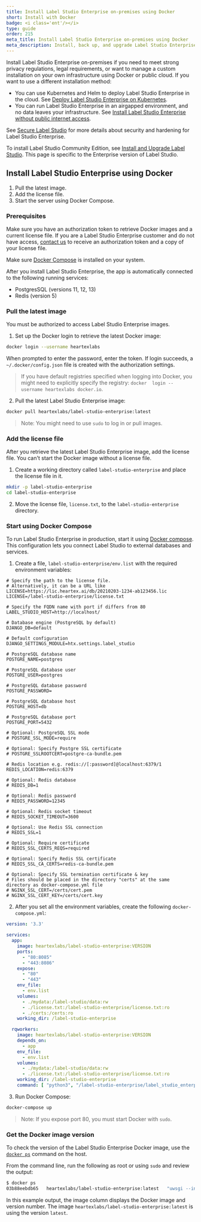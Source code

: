 ```yaml
---
title: Install Label Studio Enterprise on-premises using Docker
short: Install with Docker
badge: <i class='ent'/></i>
type: guide
order: 215
meta_title: Install Label Studio Enterprise on-premises using Docker
meta_description: Install, back up, and upgrade Label Studio Enterprise with Docker to create machine learning and data science projects on-premises.
---
```


Install Label Studio Enterprise on-premises if you need to meet strong privacy regulations, legal requirements, or want to manage a custom installation on your own infrastructure using Docker or public cloud. If you want to use a different installation method:
- You can use Kubernetes and Helm to deploy Label Studio Enterprise in the cloud. See [Deploy Label Studio Enterprise on Kubernetes](install_enterprise_k8s.html).
- You can run Label Studio Enterprise in an airgapped environment, and no data leaves your infrastructure. See [Install Label Studio Enterprise without public internet access](install_enterprise_airgapped.html).

See [Secure Label Studio](security.html) for more details about security and hardening for Label Studio Enterprise.

<div class="enterprise"><p>
To install Label Studio Community Edition, see <a href="install.html">Install and Upgrade Label Studio</a>. This page is specific to the Enterprise version of Label Studio.
</p></div>

<!-- md deploy.md -->

## Install Label Studio Enterprise using Docker

1. Pull the latest image.
2. Add the license file.
3. Start the server using Docker Compose.

### Prerequisites
Make sure you have an authorization token to retrieve Docker images and a current license file. If you are a Label Studio Enterprise customer and do not have access, [contact us](mailto:hello@heartex.ai) to receive an authorization token and a copy of your license file.

Make sure [Docker Compose](https://docs.docker.com/compose/install/) is installed on your system.

After you install Label Studio Enterprise, the app is automatically connected to the following running services:
- PostgresSQL (versions 11, 12, 13)
- Redis (version 5)

### Pull the latest image

You must be authorized to access Label Studio Enterprise images. 

1. Set up the Docker login to retrieve the latest Docker image:
```bash
docker login --username heartexlabs
```
When prompted to enter the password, enter the token. If login succeeds, a `~/.docker/config.json` file is created with the authorization settings.  

> If you have default registries specified when logging into Docker, you might need to explicitly specify the registry: `docker  login --username heartexlabs docker.io`.

2. Pull the latest Label Studio Enterprise image:
```bash
docker pull heartexlabs/label-studio-enterprise:latest
```
> Note: You might need to use `sudo` to log in or pull images.

### Add the license file 
After you retrieve the latest Label Studio Enterprise image, add the license file. You can't start the Docker image without a license file. 

1. Create a working directory called `label-studio-enterprise` and place the license file in it.
```bash
mkdir -p label-studio-enterprise
cd label-studio-enterprise
```
2. Move the license file, `license.txt`, to the `label-studio-enterprise` directory.

### Start using Docker Compose

To run Label Studio Enterprise in production, start it using [Docker compose](https://docs.docker.com/compose/). This configuration lets you connect Label Studio to external databases and services.

1. Create a file, `label-studio-enterprise/env.list` with the required environment variables:
```
# Specify the path to the license file. 
# Alternatively, it can be a URL like LICENSE=https://lic.heartex.ai/db/20210203-1234-ab123456.lic
LICENSE=/label-studio-enterprise/license.txt

# Specify the FQDN name with port if differs from 80
LABEL_STUDIO_HOST=http://localhost/

# Database engine (PostgreSQL by default)
DJANGO_DB=default

# Default configuration
DJANGO_SETTINGS_MODULE=htx.settings.label_studio

# PostgreSQL database name
POSTGRE_NAME=postgres

# PostgreSQL database user
POSTGRE_USER=postgres

# PostgreSQL database password
POSTGRE_PASSWORD=

# PostgreSQL database host
POSTGRE_HOST=db

# PostgreSQL database port
POSTGRE_PORT=5432

# Optional: PostgreSQL SSL mode
# POSTGRE_SSL_MODE=require

# Optional: Specify Postgre SSL certificate
# POSTGRE_SSLROOTCERT=postgre-ca-bundle.pem

# Redis location e.g. redis://[:password]@localhost:6379/1
REDIS_LOCATION=redis:6379

# Optional: Redis database
# REDIS_DB=1

# Optional: Redis password
# REDIS_PASSWORD=12345

# Optional: Redis socket timeout
# REDIS_SOCKET_TIMEOUT=3600

# Optional: Use Redis SSL connection
# REDIS_SSL=1

# Optional: Require certificate
# REDIS_SSL_CERTS_REQS=required

# Optional: Specify Redis SSL certificate
# REDIS_SSL_CA_CERTS=redis-ca-bundle.pem

# Optional: Specify SSL termination certificate & key
# Files should be placed in the directory "certs" at the same directory as docker-compose.yml file
# NGINX_SSL_CERT=/certs/cert.pem
# NGINX_SSL_CERT_KEY=/certs/cert.key
```

2. After you set all the environment variables, create the following `docker-compose.yml`:

```yaml
version: '3.3'

services:
  app:
    image: heartexlabs/label-studio-enterprise:VERSION
    ports:
      - "80:8085"
      - "443:8086"
    expose:
      - "80"
      - "443"
    env_file:
      - env.list
    volumes:
      - ./mydata:/label-studio/data:rw
      - ./license.txt:/label-studio-enterprise/license.txt:ro
      - ./certs:/certs:ro
    working_dir: /label-studio-enterprise

  rqworkers:
    image: heartexlabs/label-studio-enterprise:VERSION
    depends_on:
      - app
    env_file:
      - env.list
    volumes:
      - ./mydata:/label-studio/data:rw
      - ./license.txt:/label-studio-enterprise/license.txt:ro
    working_dir: /label-studio-enterprise
    command: [ "python3", "/label-studio-enterprise/label_studio_enterprise/manage.py", "rqworker", "default" ]
```

3. Run Docker Compose:

```bash
docker-compose up
```

> Note: If you expose port 80, you must start Docker with `sudo`.

### Get the Docker image version

To check the version of the Label Studio Enterprise Docker image, use the [`docker ps`](https://docs.docker.com/engine/reference/commandline/ps/) command on the host. 

From the command line, run the following as root or using `sudo` and review the output:
```bash
$ docker ps
03b88eebdb65   heartexlabs/label-studio-enterprise:latest   "uwsgi --ini deploy/…"   36 hours ago   Up 36 hours   0.0.0.0:80->8000/tcp   label-studio-enterprise_app_1
```
In this example output, the image column displays the Docker image and version number. The image `heartexlabs/label-studio-enterprise:latest` is using the version `latest`.
